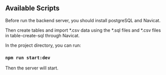 ## Available Scripts
Before run the backend server, you should install postgreSQL and Navicat.

Then create tables and import *.csv data using the *.sql files and *.csv files in table-create-sql through Navicat.

In the project directory, you can run:
### `npm run start:dev`
Then the server will start.

